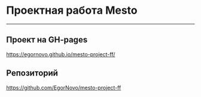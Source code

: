 # Проектная работа Mesto
------------------------
## Проект на GH-pages
https://egornovo.github.io/mesto-project-ff/

## Репозиторий
https://github.com/EgorNovo/mesto-project-ff